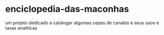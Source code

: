 # enciclopedia-das-maconhas
 um projeto dedicado a catalogar algumas cepas de canabis e seus usos e taxas analiticas
